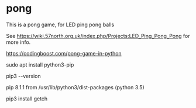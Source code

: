 # pong
This is a pong game, for LED ping pong balls

See https://wiki.57north.org.uk/index.php/Projects:LED_Ping_Pong_Pong for more info.



https://codingboost.com/pong-game-in-python

sudo apt install python3-pip


pip3 --version

pip 8.1.1 from /usr/lib/python3/dist-packages (python 3.5)

pip3 install getch